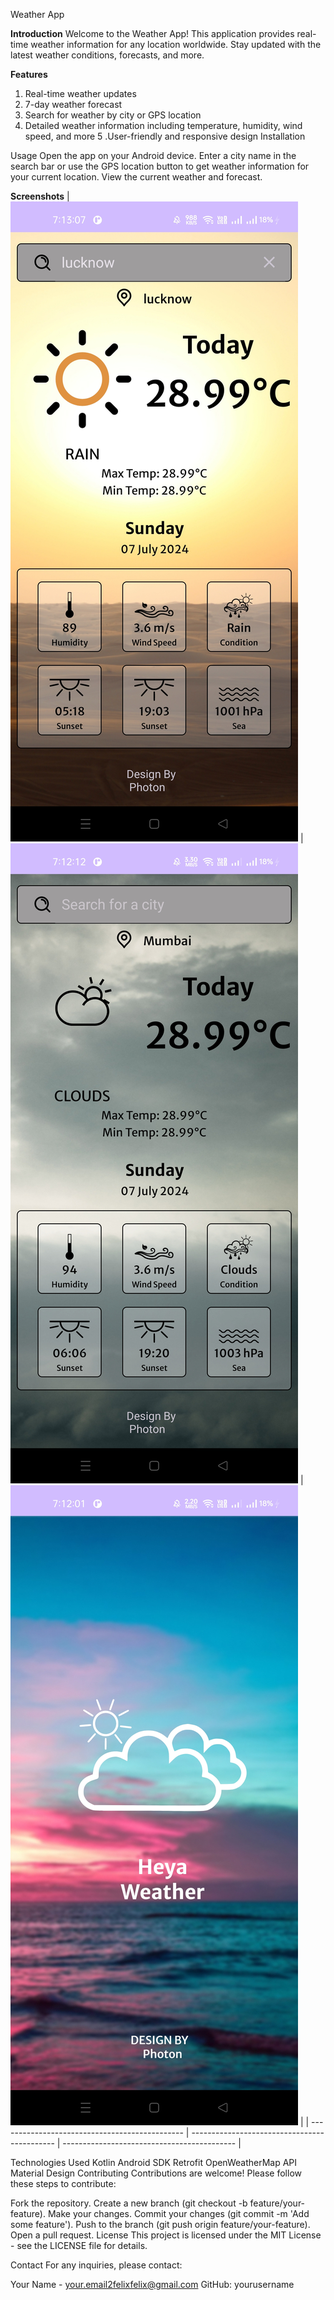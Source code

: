 Weather App

**Introduction**
Welcome to the Weather App! This application provides real-time weather information for any location worldwide. Stay updated with the latest weather conditions, forecasts, and more.


**Features**
  1. Real-time weather updates
  2. 7-day weather forecast
  3. Search for weather by city or GPS location
  4. Detailed weather information including temperature, humidity, wind speed, and more
5  .User-friendly and responsive design
Installation

Usage
Open the app on your Android device.
Enter a city name in the search bar or use the GPS location button to get weather information for your current location.
View the current weather and forecast.

**Screenshots**
| <img src="docs_resources/s1.jpg"> | <img src="docs_resources/s2.jpg"> | <img src="docs_resources/s3.jpg"> |
| ---------------------------------------------- | -------------------------------------------- | ------------------------------------------- |

Technologies Used
Kotlin
Android SDK
Retrofit
OpenWeatherMap API
Material Design
Contributing
Contributions are welcome! Please follow these steps to contribute:

Fork the repository.
Create a new branch (git checkout -b feature/your-feature).
Make your changes.
Commit your changes (git commit -m 'Add some feature').
Push to the branch (git push origin feature/your-feature).
Open a pull request.
License
This project is licensed under the MIT License - see the LICENSE file for details.

Contact
For any inquiries, please contact:

Your Name - your.email2felixfelix@gmail.com
GitHub: yourusername

